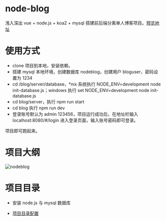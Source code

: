 # node-blog
浅入深出 vue + node.js + koa2 + mysql 搭建前后端分离单人博客项目。[预览地址](iwangshu.com)

# 使用方式

+ clone 项目到本地，安装依赖。
+ 搭建 mysql 本地环境，创建数据库 nodeblog，创建用户 bloguser，密码设置为 1234
+ cd /blog/server/database，*nix 系统执行 NODE_ENV=development node init-database.js；windows 执行 set NODE_ENV=development node init-database.js
+ cd blog/server，执行 npm run start
+ cd blog 执行 npm run dev
+ 登录账号默认为 admin 123456，项目运行成功后，在地址栏输入 localhost:8080/#/login 进入登录页面，输入账号密码即可登录。

项目即可跑起来。

# 项目大纲
![nodeblog](https://raw.githubusercontent.com/yywc/node-blog/master/doc/nodeblog%E9%A1%B9%E7%9B%AE%E8%AE%BE%E8%AE%A1.png)

# 项目目录

+ 安装 node.js 与 mysql 数据库

+ [项目目录配置](https://github.com/yywc/node-blog/blob/master/doc/config.md)
